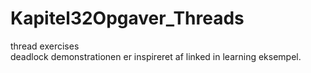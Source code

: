 # Kapitel32Opgaver_Threads
thread exercises </br>
deadlock demonstrationen er inspireret af linked in learning eksempel.
